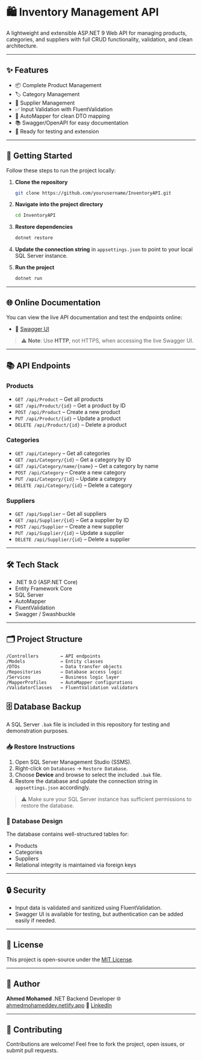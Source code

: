 # 🛍️ Inventory Management API

A lightweight and extensible ASP.NET 9 Web API for managing products, categories, and suppliers with full CRUD functionality, validation, and clean architecture.

---

## ✨ Features

- 📦 Complete Product Management
- 🏷️ Category Management
- 🏢 Supplier Management
- ✅ Input Validation with FluentValidation
- 🔄 AutoMapper for clean DTO mapping
- 📚 Swagger/OpenAPI for easy documentation
- 🧪 Ready for testing and extension

---

## 🚀 Getting Started

Follow these steps to run the project locally:

1. **Clone the repository**
   ```bash
   git clone https://github.com/yourusername/InventoryAPI.git
   ```

2. **Navigate into the project directory**

   ```bash
   cd InventoryAPI
   ```

3. **Restore dependencies**

   ```bash
   dotnet restore
   ```

4. **Update the connection string** in `appsettings.json` to point to your local SQL Server instance.

5. **Run the project**

   ```bash
   dotnet run
   ```

---

## 🌐 Online Documentation

You can view the live API documentation and test the endpoints online:

* 🔗 [Swagger UI](http://inventoryapitest.runasp.net/swagger/index.html)

> ⚠️ **Note**: Use **HTTP**, not HTTPS, when accessing the live Swagger UI.

---

## 📚 API Endpoints

### Products

* `GET /api/Product` – Get all products
* `GET /api/Product/{id}` – Get a product by ID
* `POST /api/Product` – Create a new product
* `PUT /api/Product/{id}` – Update a product
* `DELETE /api/Product/{id}` – Delete a product

### Categories

* `GET /api/Category` – Get all categories
* `GET /api/Category/{id}` – Get a category by ID
* `GET /api/Category/name/{name}` – Get a category by name
* `POST /api/Category` – Create a new category
* `PUT /api/Category/{id}` – Update a category
* `DELETE /api/Category/{id}` – Delete a category


### Suppliers

* `GET /api/Supplier` – Get all suppliers
* `GET /api/Supplier/{id}` – Get a supplier by ID
* `POST /api/Supplier` – Create a new supplier
* `PUT /api/Supplier/{id}` – Update a supplier
* `DELETE /api/Supplier/{id}` – Delete a supplier

---

## 🛠️ Tech Stack

* .NET 9.0 (ASP.NET Core)
* Entity Framework Core
* SQL Server
* AutoMapper
* FluentValidation
* Swagger / Swashbuckle

---

## 🗂️ Project Structure

```
/Controllers        → API endpoints
/Models             → Entity classes
/DTOs               → Data transfer objects
/Repositories       → Database access logic
/Services           → Business logic layer
/MapperProfiles     → AutoMapper configurations
/ValidatorClasses   → FluentValidation validators
```

## 🗄️ Database Backup

A SQL Server `.bak` file is included in this repository for testing and demonstration purposes.

### 📥 Restore Instructions

1. Open SQL Server Management Studio (SSMS).
2. Right-click on `Databases` → `Restore Database`.
3. Choose **Device** and browse to select the included `.bak` file.
4. Restore the database and update the connection string in `appsettings.json` accordingly.

> ⚠️ Make sure your SQL Server instance has sufficient permissions to restore the database.

### 🧱 Database Design

The database contains well-structured tables for:
- Products
- Categories
- Suppliers
- Relational integrity is maintained via foreign keys
---

## 🔒 Security

* Input data is validated and sanitized using FluentValidation.
* Swagger UI is available for testing, but authentication can be added easily if needed.

---

## 🧾 License

This project is open-source under the [MIT License](LICENSE).

---

## 👤 Author

**Ahmed Mohamed**
.NET Backend Developer
🌐 [ahmedmohameddev.netlify.app](https://ahmedmohameddev.netlify.app)
🔗 [LinkedIn](https://www.linkedin.com/in/ahmedmohameddev/)

---

## 🤝 Contributing

Contributions are welcome! Feel free to fork the project, open issues, or submit pull requests.
